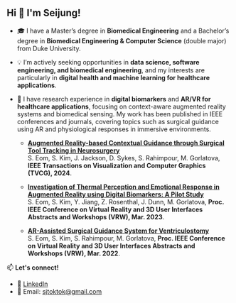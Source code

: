 ## Hi 👋 I'm Seijung!

- 🎓 I have a Master’s degree in **Biomedical Engineering** and a Bachelor’s degree in **Biomedical Engineering & Computer Science** (double major) from Duke University. 
- 💡 I’m actively seeking opportunities in **data science, software engineering, and biomedical engineering**, and my interests are particularly in **digital health and machine learning for healthcare applications**.
- 🔬 I have research experience in **digital biomarkers** and **AR/VR for healthcare applications**, focusing on context-aware augmented reality systems and biomedical sensing. My work has been published in IEEE conferences and journals, covering topics such as surgical guidance using AR and physiological responses in immersive environments.

  - **[Augmented Reality-based Contextual Guidance through Surgical Tool Tracking in Neurosurgery](https://pubmed.ncbi.nlm.nih.gov/38635386/)**  
    S. Eom, S. Kim, J. Jackson, D. Sykes, S. Rahimpour, M. Gorlatova, **IEEE Transactions on Visualization and Computer Graphics (TVCG), 2024**.  

  - **[Investigation of Thermal Perception and Emotional Response in Augmented Reality using Digital Biomarkers: A Pilot Study](https://ieeexplore.ieee.org/document/10108744)**  
    S. Eom, S. Kim, Y. Jiang, Z. Rosenthal, J. Dunn, M. Gorlatova, **Proc. IEEE Conference on Virtual Reality and 3D User Interfaces Abstracts and Workshops (VRW), Mar. 2023**.  

  - **[AR-Assisted Surgical Guidance System for Ventriculostomy](https://ieeexplore.ieee.org/abstract/document/9757461)**  
    S. Eom, S. Kim, S. Rahimpour, M. Gorlatova, **Proc. IEEE Conference on Virtual Reality and 3D User Interfaces Abstracts and Workshops (VRW), Mar. 2022**.  


📫 **Let's connect!**
- 💼 [LinkedIn](https://www.linkedin.com/in/seijungkim/)
- 📧 Email: sjtoktok@gmail.com

<!--
**seij001/seij001** is a ✨ _special_ ✨ repository because its `README.md` (this file) appears on your GitHub profile.


🎨 **Fun Facts About Me!**  
- When I’m not coding, I’m always working on my next art project. 🖌️🎨    
- I recently started recording vocals and teaching myself how to mix audio tracks! 🎤🎧  
- I’m obsessed with podcasts about human and animal psychology. 🧠🐾 
-->
